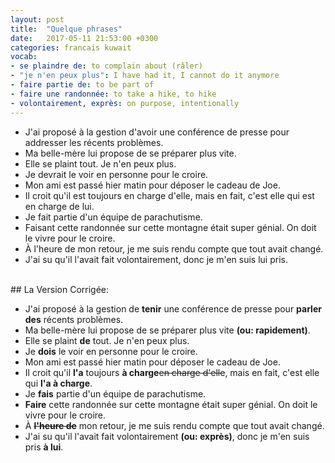 ```yaml
---
layout: post
title:  "Quelque phrases"
date:   2017-05-11 21:53:00 +0300
categories: francais kuwait
vocab:
- se plaindre de: to complain about (râler)
- "je n'en peux plus": I have had it, I cannot do it anymore
- faire partie de: to be part of
- faire une randonnée: to take a hike, to hike
- volontairement, exprès: on purpose, intentionally
---
```

- J'ai proposé à la gestion d'avoir une conférence de presse pour addresser les récents problèmes.
- Ma belle-mère lui propose de se préparer plus vite.
- Elle se plaint tout. Je n'en peux plus. <!--more-->
- Je devrait le voir en personne pour le croire.
- Mon ami est passé hier matin pour déposer le cadeau de Joe.
- Il croit qu'il est toujours en charge d'elle, mais en fait, c'est elle qui est en charge de lui.
- Je fait partie d'un équipe de parachutisme.
- Faisant cette randonnée sur cette montagne était super génial. On doit le vivre pour le croire.
- À l'heure de mon retour, je me suis rendu compte que tout avait changé.
- J'ai su qu'il l'avait fait volontairement, donc je m'en suis lui pris.


<br/>
## La Version Corrigée:  
<br/>  


- J'ai proposé à la gestion de **tenir** une conférence de presse pour **parler des** récents problèmes.
- Ma belle-mère lui propose de se préparer plus vite **(ou: rapidement)**.
- Elle se plaint **de** tout. Je n'en peux plus.
- Je **dois** le voir en personne pour le croire.
- Mon ami est passé hier matin pour déposer le cadeau de Joe.
- Il croit qu'il **l'a** toujours **à charge**<s>en charge d'elle</s>, mais en fait, c'est elle qui **l'a à charge**.
- Je **fais** partie d'un équipe de parachutisme.
- **Faire** cette randonnée sur cette montagne était super génial. On doit le vivre pour le croire.
- À **<s>l'heure de</s>** mon retour, je me suis rendu compte que tout avait changé.
- J'ai su qu'il l'avait fait volontairement **(ou: exprès)**, donc je m'en suis pris **à lui**.
